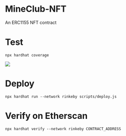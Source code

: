 # MineClub-NFT
An ERC1155 NFT contract

# Test
```
npx hardhat coverage
```
![](https://i.imgur.com/oYsYxxy.jpg)

# Deploy
```
npx hardhat run --network rinkeby scripts/deploy.js
``` 

# Verify on Etherscan
```
npx hardhat verify --network rinkeby CONTRACT_ADDRESS
```